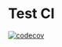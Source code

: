 # Test CI

[![codecov](https://codecov.io/gh/codecov/example-go/branch/master/graph/badge.svg)](https://codecov.io/gh/Allen-1212/testCI)
